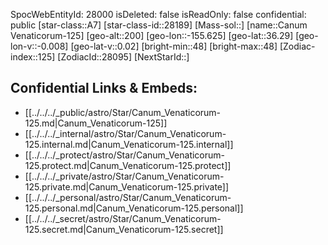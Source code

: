 ﻿---
location: [36.29,155.625,200]
type: Star
tags:
- astro/Star

---
SpocWebEntityId: 28000
isDeleted: false
isReadOnly: false
confidential: public
[star-class::A7]
[star-class-id::28189]
[Mass-sol::]
[name::Canum Venaticorum-125]
[geo-alt::200]
[geo-lon::-155.625]
[geo-lat::36.29]
[geo-lon-v::-0.008]
[geo-lat-v::0.02]
[bright-min::48]
[bright-max::48]
[Zodiac-index::125]
[ZodiacId::28095]
[NextStarId::]



## Confidential Links & Embeds: 
- [[../../../_public/astro/Star/Canum_Venaticorum-125.md|Canum_Venaticorum-125]] 
- [[../../../_internal/astro/Star/Canum_Venaticorum-125.internal.md|Canum_Venaticorum-125.internal]] 
- [[../../../_protect/astro/Star/Canum_Venaticorum-125.protect.md|Canum_Venaticorum-125.protect]] 
- [[../../../_private/astro/Star/Canum_Venaticorum-125.private.md|Canum_Venaticorum-125.private]] 
- [[../../../_personal/astro/Star/Canum_Venaticorum-125.personal.md|Canum_Venaticorum-125.personal]] 
- [[../../../_secret/astro/Star/Canum_Venaticorum-125.secret.md|Canum_Venaticorum-125.secret]]

